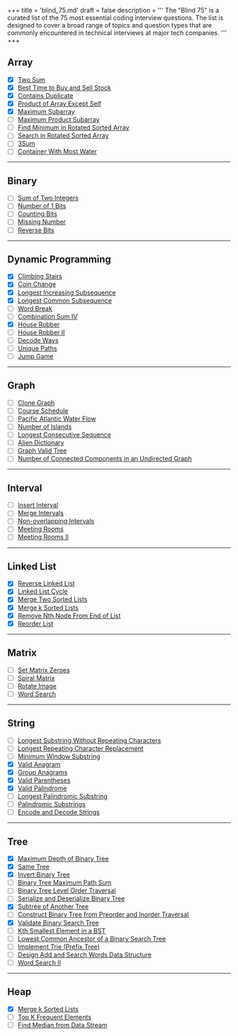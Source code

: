 +++
title = 'blind_75.md'
draft = false
description =  '''
The "Blind 75" is a curated list of the 75 most essential coding interview
questions. The list is designed to cover a broad range of topics and question
types that are commonly encountered in technical interviews at major tech
companies.
'''
+++

## Array

- [x] [Two Sum](../leetcode/two_sum)
- [x] [Best Time to Buy and Sell Stock](../leetcode/best_time_to_buy_and_sell_stock)
- [x] [Contains Duplicate](../leetcode/contains_duplicate)
- [x] [Product of Array Except Self](../leetcode/product_of_array_except_self)
- [x] [Maximum Subarray](../leetcode/maximum_subarray)
- [ ] [Maximum Product Subarray](https://leetcode.com/problems/maximum-product-subarray)
- [ ] [Find Minimum in Rotated Sorted Array](https://leetcode.com/problems/find-minimum-in-rotated-sorted-array)
- [ ] [Search in Rotated Sorted Array](https://leetcode.com/problems/search-in-rotated-sorted-array)
- [ ] [3Sum](https://leetcode.com/problems/3sum)
- [ ] [Container With Most Water](https://leetcode.com/problems/container-with-most-water)

---

## Binary

- [ ] [Sum of Two Integers](https://leetcode.com/problems/sum-of-two-integers)
- [ ] [Number of 1 Bits](https://leetcode.com/problems/number-of-1-bits)
- [ ] [Counting Bits](https://leetcode.com/problems/counting-bits)
- [ ] [Missing Number](https://leetcode.com/problems/missing-number)
- [ ] [Reverse Bits](https://leetcode.com/problems/reverse-bits)

---

## Dynamic Programming

- [x] [Climbing Stairs](../leetcode/climbing_stairs)
- [x] [Coin Change](../leetcode/coin_change)
- [x] [Longest Increasing Subsequence](../leetcode/longest_increasing_subsequence)
- [x] [Longest Common Subsequence](../leetcode/longest_common_subsequence)
- [ ] [Word Break](https://leetcode.com/problems/word-break)
- [ ] [Combination Sum IV](https://leetcode.com/problems/combination-sum-iv)
- [x] [House Robber](../leetcode/house_robber)
- [ ] [House Robber II](https://leetcode.com/problems/house-robber-ii)
- [ ] [Decode Ways](https://leetcode.com/problems/decode-ways)
- [ ] [Unique Paths](https://leetcode.com/problems/unique-paths)
- [ ] [Jump Game](https://leetcode.com/problems/jump-game)

---

## Graph

- [ ] [Clone Graph](https://leetcode.com/problems/clone-graph)
- [ ] [Course Schedule](https://leetcode.com/problems/course-schedule)
- [ ] [Pacific Atlantic Water Flow](https://leetcode.com/problems/pacific-atlantic-water-flow)
- [ ] [Number of Islands](https://leetcode.com/problems/number-of-islands)
- [ ] [Longest Consecutive Sequence](https://leetcode.com/problems/longest-consecutive-sequence)
- [ ] [Alien Dictionary](https://leetcode.com/problems/alien-dictionary)
- [ ] [Graph Valid Tree](https://leetcode.com/problems/graph-valid-tree)
- [ ] [Number of Connected Components in an Undirected Graph](https://leetcode.com/problems/number-of-connected-components-in-an-undirected-graph)

---

## Interval

- [ ] [Insert Interval](https://leetcode.com/problems/insert-interval)
- [ ] [Merge Intervals](https://leetcode.com/problems/merge-intervals)
- [ ] [Non-overlapping Intervals](https://leetcode.com/problems/non-overlapping-intervals)
- [ ] [Meeting Rooms](https://leetcode.com/problems/meeting-rooms)
- [ ] [Meeting Rooms II](https://leetcode.com/problems/meeting-rooms-ii)

---

## Linked List

- [x] [Reverse Linked List](../leetcode/reverse_linked_list)
- [x] [Linked List Cycle](../leetcode/linked_list_cycle)
- [x] [Merge Two Sorted Lists](../leetcode/merge_two_sorted_lists)
- [x] [Merge k Sorted Lists](../leetcode/merge_k_sorted_lists)
- [x] [Remove Nth Node From End of List](../leetcode/remove_nth_node_from_end_of_list)
- [x] [Reorder List](../leetcode/reorder_list)

---

## Matrix

- [ ] [Set Matrix Zeroes](https://leetcode.com/problems/set-matrix-zeroes)
- [ ] [Spiral Matrix](https://leetcode.com/problems/spiral-matrix)
- [ ] [Rotate Image](https://leetcode.com/problems/rotate-image)
- [ ] [Word Search](https://leetcode.com/problems/word-search)

---

## String

- [ ] [Longest Substring Without Repeating Characters](https://leetcode.com/problems/longest-substring-without-repeating-characters)
- [ ] [Longest Repeating Character Replacement](https://leetcode.com/problems/longest-repeating-character-replacement)
- [ ] [Minimum Window Substring](https://leetcode.com/problems/minimum-window-substring)
- [x] [Valid Anagram](../leetcode/valid_anagram)
- [x] [Group Anagrams](https://leetcode.com/problems/group-anagrams)
- [x] [Valid Parentheses](../leetcode/valid_parentheses)
- [x] [Valid Palindrome](../leetcode/valid_palindrome)
- [ ] [Longest Palindromic Substring](https://leetcode.com/problems/longest-palindromic-substring)
- [ ] [Palindromic Substrings](https://leetcode.com/problems/palindromic-substrings)
- [ ] [Encode and Decode Strings](https://leetcode.com/problems/encode-and-decode-strings)

---

## Tree

- [x] [Maximum Depth of Binary Tree](../leetcode/maximum_depth_of_binary_tree)
- [x] [Same Tree](../leetcode/same_tree)
- [x] [Invert Binary Tree](../leetcode/invert_binary_tree)
- [ ] [Binary Tree Maximum Path Sum](https://leetcode.com/problems/binary-tree-maximum-path-sum)
- [ ] [Binary Tree Level Order Traversal](https://leetcode.com/problems/binary-tree-level-order-traversal)
- [ ] [Serialize and Deserialize Binary Tree](https://leetcode.com/problems/serialize-and-deserialize-binary-tree)
- [x] [Subtree of Another Tree](../leetcode/subtree_of_another_tree)
- [ ] [Construct Binary Tree from Preorder and Inorder Traversal](https://leetcode.com/problems/construct-binary-tree-from-preorder-and-inorder-traversal)
- [x] [Validate Binary Search Tree](../leetcode/validate_binary_search_tree)
- [ ] [Kth Smallest Element in a BST](https://leetcode.com/problems/kth-smallest-element-in-a-bst)
- [ ] [Lowest Common Ancestor of a Binary Search Tree](https://leetcode.com/problems/lowest-common-ancestor-of-a-binary-search-tree)
- [ ] [Implement Trie (Prefix Tree)](https://leetcode.com/problems/implement-trie-prefix-tree)
- [ ] [Design Add and Search Words Data Structure](https://leetcode.com/problems/design-add-and-search-words-data-structure)
- [ ] [Word Search II](https://leetcode.com/problems/word-search-ii)

---

## Heap

- [x] [Merge k Sorted Lists](../leetcode/merge_k_sorted_lists)
- [ ] [Top K Frequent Elements](../leetcode/top_k_frequent_elements)
- [ ] [Find Median from Data Stream](../leetcode/find_median_from_data_stream)
